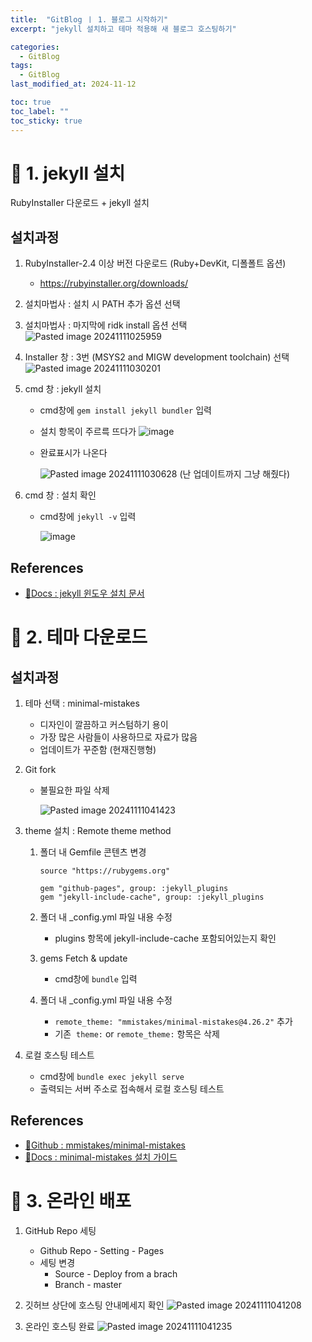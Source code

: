 ```yaml
---
title:  "GitBlog ㅣ 1. 블로그 시작하기"
excerpt: "jekyll 설치하고 테마 적용해 새 블로그 호스팅하기"

categories:
  - GitBlog
tags:
  - GitBlog
last_modified_at: 2024-11-12

toc: true
toc_label: ""
toc_sticky: true
---
```




# 📒 1. jekyll 설치
RubyInstaller 다운로드 + jekyll 설치

## 설치과정
1. RubyInstaller-2.4 이상 버전 다운로드 (Ruby+DevKit, 디폴폴트 옵션)
	- <https://rubyinstaller.org/downloads/>


2. 설치마법사 : 설치 시 PATH 추가 옵션 선택


3. 설치마법사 : 마지막에 ridk install 옵션 선택
    ![Pasted image 20241111025959](https://github.com/user-attachments/assets/2f301cfa-a2fd-4191-b3b8-e5da6129563f)


4. Installer 창 : 3번 (MSYS2 and MIGW development toolchain) 선택
    ![Pasted image 20241111030201](https://github.com/user-attachments/assets/064f6baf-4eda-4cc7-81f5-d72694c184d6)


5. cmd 창 : jekyll 설치
    - cmd창에 `gem install jekyll bundler` 입력
	- 설치 항목이 주르륵 뜨다가
	![image](https://github.com/user-attachments/assets/10c1fde3-3a59-4d99-9f1e-762fb6b3e23b)
	

    - 완료표시가 나온다
	
		![Pasted image 20241111030628](https://github.com/user-attachments/assets/befef9e9-97c9-4bb7-8ad2-d756e6628806)
		(난 업데이트까지 그냥 해줬다)


6. cmd 창 : 설치 확인
    - cmd창에 `jekyll -v` 입력

		![image](https://github.com/user-attachments/assets/172b8bb6-b7c2-4b54-bd4f-3dfc6b64dd93)


## References
- [🔗Docs : jekyll 윈도우 설치 문서](https://jekyllrb.com/docs/installation/windows/)


# 📒 2. 테마 다운로드

## 설치과정
1. 테마 선택 : minimal-mistakes
	- 디자인이 깔끔하고 커스텀하기 용이
	- 가장 많은 사람들이 사용하므로 자료가 많음
	- 업데이트가 꾸준함 (현재진행형)


2. Git fork
	- 불필요한 파일 삭제

		![Pasted image 20241111041423](https://github.com/user-attachments/assets/344fe5a6-6c54-4896-b439-913001920120)


3. theme 설치 : Remote theme method
	1. 폴더 내 Gemfile 콘텐츠 변경
		```
		source "https://rubygems.org"
		
		gem "github-pages", group: :jekyll_plugins
		gem "jekyll-include-cache", group: :jekyll_plugins
		```
	2. 폴더 내 \_config.yml 파일 내용 수정
		- plugins 항목에 jekyll-include-cache 포함되어있는지 확인

	3. gems Fetch & update
        - cmd창에 `bundle` 입력

	4. 폴더 내 \_config.yml 파일 내용 수정
		- `remote_theme: "mmistakes/minimal-mistakes@4.26.2"` 추가
		- 기존  `theme:` or `remote_theme:` 항목은 삭제


4. 로컬 호스팅 테스트
    - cmd창에 `bundle exec jekyll serve`
    - 출력되는 서버 주소로 접속해서 로컬 호스팅 테스트


## References
- [🔗Github : mmistakes/minimal-mistakes](https://github.com/mmistakes/minimal-mistakes)
- [🔗Docs : minimal-mistakes 설치 가이드](https://mmistakes.github.io/minimal-mistakes/docs/quick-start-guide/#remote-theme-method)


# 📒 3. 온라인 배포
1. GitHub Repo 세팅
	- Github Repo - Setting - Pages
	- 세팅 변경
		- Source - Deploy from a brach
		- Branch - master


2. 깃허브 상단에 호스팅 안내메세지 확인
	![Pasted image 20241111041208](https://github.com/user-attachments/assets/738827ea-568a-4776-9943-6e6ee46b9fd5)


3. 온라인 호스팅 완료
	![Pasted image 20241111041235](https://github.com/user-attachments/assets/e489b14f-a5ed-4ae3-ad2d-4035a402187a)